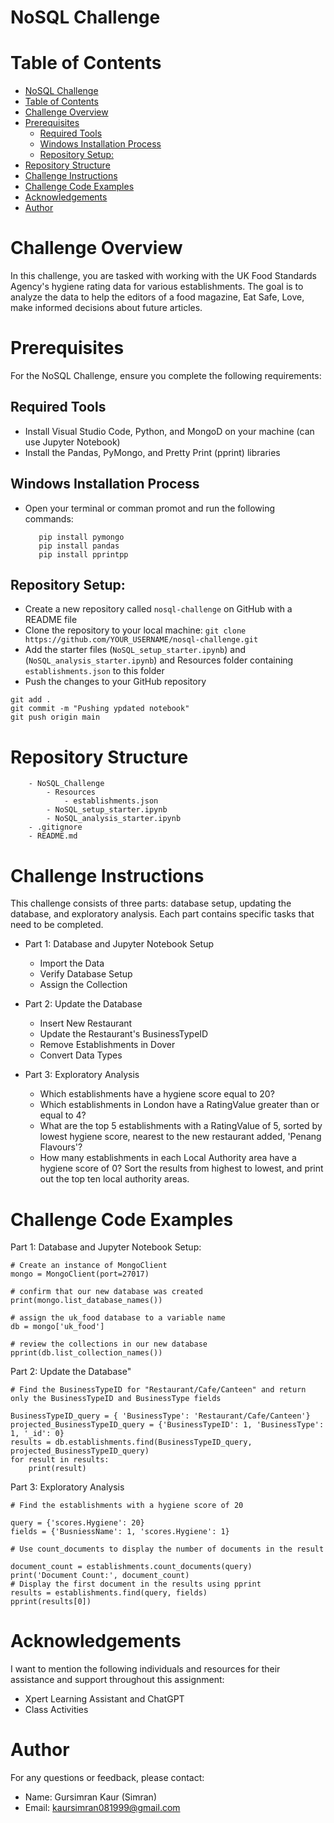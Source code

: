 # NoSQL Challenge


# Table of Contents

- [NoSQL Challenge](#nosql-challenge)
- [Table of Contents](#table-of-contents)
- [Challenge Overview](#challenge-overview)
- [Prerequisites](#prerequisites)
  - [Required Tools](#required-tools)
  - [Windows Installation Process](#windows-installation-process)
  - [Repository Setup:](#repository-setup)
- [Repository Structure](#repository-structure)
- [Challenge Instructions](#challenge-instructions)
- [Challenge Code Examples](#challenge-code-examples)
- [Acknowledgements](#acknowledgements)
- [Author](#author)


# Challenge Overview
In this challenge, you are tasked with working with the UK Food Standards Agency's hygiene rating data for various establishments. The goal is to analyze the data to help the editors of a food magazine, Eat Safe, Love, make informed decisions about future articles.


# Prerequisites

For the NoSQL Challenge, ensure you complete the following requirements:

## Required Tools 
- Install Visual Studio Code,  Python, and MongoD on your machine (can use Jupyter Notebook)
- Install the Pandas, PyMongo, and Pretty Print (pprint) libraries

## Windows Installation Process
- Open your terminal or comman promot and run the following commands:

  ``` 
     pip install pymongo
     pip install pandas
     pip install pprintpp

   ```

## Repository Setup:
  - Create a new repository called ```nosql-challenge``` on GitHub with a README file
  - Clone the repository to your local machine:
     ```git clone https://github.com/YOUR_USERNAME/nosql-challenge.git```
   - Add the starter files (```NoSQL_setup_starter.ipynb```) and (```NoSQL_analysis_starter.ipynb```) and Resources folder containing ```establishments.json``` to this folder 
  - Push the changes to your GitHub repository

```
git add .
git commit -m "Pushing ypdated notebook"
git push origin main
```


# Repository Structure
```- nosql-challenge
    - NoSQL_Challenge
        - Resources
            - establishments.json
        - NoSQL_setup_starter.ipynb
        - NoSQL_analysis_starter.ipynb
    - .gitignore
    - README.md
```


# Challenge Instructions 

This challenge consists of three parts: database setup, updating the database, and exploratory analysis. Each part contains specific tasks that need to be completed.

- Part 1: Database and Jupyter Notebook Setup 
    - Import the Data
    - Verify Database Setup
    - Assign the Collection

- Part 2: Update the Database
    - Insert New Restaurant
    - Update the Restaurant's BusinessTypeID
    - Remove Establishments in Dover 
    - Convert Data Types

- Part 3: Exploratory Analysis 
    - Which establishments have a hygiene score equal to 20?
    - Which establishments in London have a RatingValue greater than or equal to 4?
    - What are the top 5 establishments with a RatingValue of 5, sorted by lowest hygiene score, nearest to the new restaurant added, 'Penang Flavours'?
    - How many establishments in each Local Authority area have a hygiene score of 0? Sort the results from highest to lowest, and print out the top ten local authority areas.


# Challenge Code Examples

Part 1: Database and Jupyter Notebook Setup:
```VS Code
# Create an instance of MongoClient
mongo = MongoClient(port=27017)

# confirm that our new database was created
print(mongo.list_database_names())

# assign the uk_food database to a variable name
db = mongo['uk_food']

# review the collections in our new database
pprint(db.list_collection_names())
```

Part 2: Update the Database"
```VS Code
# Find the BusinessTypeID for "Restaurant/Cafe/Canteen" and return only the BusinessTypeID and BusinessType fields

BusinessTypeID_query = { 'BusinessType': 'Restaurant/Cafe/Canteen'}
projected_BusinessTypeID_query = {'BusinessTypeID': 1, 'BusinessType': 1, '_id': 0}
results = db.establishments.find(BusinessTypeID_query, projected_BusinessTypeID_query)
for result in results:
    print(result)
```

Part 3: Exploratory Analysis 
```VS Code
# Find the establishments with a hygiene score of 20

query = {'scores.Hygiene': 20}
fields = {'BusniessName': 1, 'scores.Hygiene': 1}

# Use count_documents to display the number of documents in the result

document_count = establishments.count_documents(query)
print('Document Count:', document_count)
# Display the first document in the results using pprint
results = establishments.find(query, fields)
pprint(results[0])
```


# Acknowledgements

I want to mention the following individuals and resources for their assistance and support throughout this assignment: 
- Xpert Learning Assistant and ChatGPT
- Class Activities 


# Author

For any questions or feedback, please contact:
- Name: Gursimran Kaur (Simran)
- Email: kaursimran081999@gmail.com

